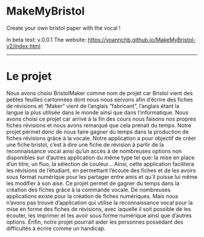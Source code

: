 # MakeMyBristol
Create your own bristol paper with the vocal !

In beta test: v.0.0.1
The website: https://yoannchb.github.io/MakeMyBristol-v2/index.html

--------------------------------------------

# Le projet

Nous avons choisi BristolMaker comme nom de projet car Bristol vient des petites feuilles cartonnées dont nous nous servons afin d’écrire des fiches de révisions et  “Maker” vient de l’anglais “fabricant”, l’anglais étant la langue la plus utilisée dans le monde ainsi que dans l’informatique. Nous avons choisi ce projet car arrivé à la fin des cours nous faisons nos propres fiches révisions et nous avons remarqué que cela prenait du temps. Notre projet permet donc de nous faire gagner du temps dans la production de fiches révisions grâce à la vocale. Notre application a pour objectif de créer une fiche bristol, c’est à dire une fiche de révision à partir de la reconnaissance vocal ainsi qu’un accès à de nombreuses options non disponibles sur d’autres application du même type tel que: la mise en place d’un titre, un fluo, la sélection de couleur... Ainsi, cette application facilitera les révisions de l’étudiant, en permettant l’écoute des fiches et de les avoirs sous format numérique pour les partager entre amis et qu’il puisse lui même les modifier à son aise. Ce projet permet de gagner du temps dans la création des fiches grâce à la commande vocale.
De nombreuses applications existe pour la création de fiches numériques. Mais nous n’avons pas trouvé d’application qui utilise la reconnaissance vocal pour la mise en forme des fiches de révisions, avec laquelle il soit possible de les écouter, les imprimer et les avoir sous forme numérique ainsi que d’autres options. Enfin, notre projet pourrait aider les personnes possédant des difficultés à écrire comme un handicap.
